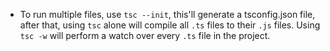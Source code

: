 - To run multiple files, use `tsc --init`, this'll generate a tsconfig.json file, after that, using `tsc` alone will compile all `.ts` files to their `.js` files. Using `tsc -w` will perform a watch over every `.ts` file in the project.